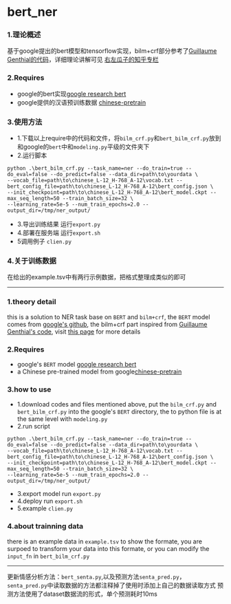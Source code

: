 # bert_ner
### 1.理论概述
基于google提出的bert模型和tensorflow实现，bilm+crf部分参考了[Guillaume Genthial的代码](https://github.com/guillaumegenthial/tf_ner)，详细理论讲解可见 [右左瓜子的知乎专栏](https://zhuanlan.zhihu.com/p/52248160)
### 2.Requires
* google的bert实现[google research bert](https://github.com/google-research/bert)
* google提供的汉语预训练数据 [chinese-pretrain](https://storage.googleapis.com/bert_models/2018_11_03/chinese_L-12_H-768_A-12.zip)
### 3.使用方法
* 1.下载以上require中的代码和文件，将`bilm_crf.py`和`bert_bilm_crf.py`放到和google的`bert`中和`modeling.py`平级的文件夹下
* 2.运行脚本
```shell
python .\bert_bilm_crf.py --task_name=ner --do_train=true --do_eval=false --do_predict=false --data_dir=path\to\yourdata \
--vocab_file=path\to\chinese_L-12_H-768_A-12\vocab.txt --bert_config_file=path\to\chinese_L-12_H-768_A-12\bert_config.json \
--init_checkpoint=path\to\chinese_L-12_H-768_A-12\bert_model.ckpt --max_seq_length=50 --train_batch_size=32 \
--learning_rate=5e-5 --num_train_epochs=2.0 --output_dir=/tmp/ner_output/
```
* 3.导出训练结果
运行`export.py`
* 4.部署在服务端
运行`export.sh`
* 5调用例子
`clien.py`
### 4.关于训练数据
在给出的example.tsv中有两行示例数据，把格式整理成类似的即可
***
### 1.theory detail
this is a solution to NER task base on `BERT` and `bilm+crf`, the `BERT` model comes from [google's github](https://github.com/google-research/bert), the bilm+crf part inspired from [Guillaume Genthial's code](https://github.com/guillaumegenthial/tf_ner), visit [this page](https://zhuanlan.zhihu.com/p/52248160) for more details
### 2.Requires
* google's `BERT` model [google research bert](https://github.com/google-research/bert)
* a Chinese pre-trained model from google[chinese-pretrain](https://storage.googleapis.com/bert_models/2018_11_03/chinese_L-12_H-768_A-12.zip)
### 3.how to use
* 1.download codes and files mentioned above, put the `bilm_crf.py` and `bert_bilm_crf.py` into the google's `BERT` directory, the to python file is at the same level with `modeling.py`
* 2.run script
```shell
python .\bert_bilm_crf.py --task_name=ner --do_train=true --do_eval=false --do_predict=false --data_dir=path\to\yourdata \
--vocab_file=path\to\chinese_L-12_H-768_A-12\vocab.txt --bert_config_file=path\to\chinese_L-12_H-768_A-12\bert_config.json \
--init_checkpoint=path\to\chinese_L-12_H-768_A-12\bert_model.ckpt --max_seq_length=50 --train_batch_size=32 \
--learning_rate=5e-5 --num_train_epochs=2.0 --output_dir=/tmp/ner_output/
```
* 3.export model
run `export.py`
* 4.deploy
run `export.sh`
* 5.example
`clien.py`
### 4.about trainning data
there is an example data in `example.tsv` to show the formate, you are surpoed to transform your data into this formate, or you can modify the `input_fn` in `bert_bilm_crf.py`
***
更新情感分析方法：`bert_senta.py`,以及预测方法`senta_pred.py`，`senta_pred.py`中读取数据的方法都注释掉了使用时添加上自己的数据读取方式
预测方法使用了dataset数据流的形式，单个预测耗时10ms
